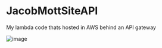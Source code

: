 # JacobMottSiteAPI
My lambda code thats hosted in AWS behind an API gateway

![image](https://user-images.githubusercontent.com/3318539/193407104-ed5fa138-8247-4795-a697-7334fc6e9910.png)

